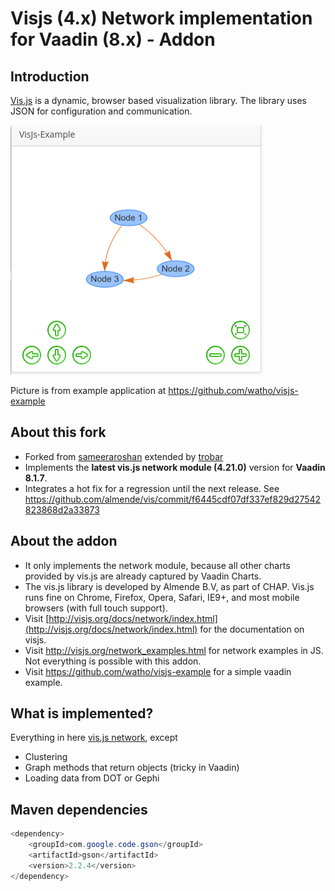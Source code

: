 # Visjs (4.x) Network implementation for Vaadin (8.x) - Addon

## Introduction
[Vis.js](http://visjs.org) is a dynamic, browser based visualization library. The library uses JSON for configuration and communication. 

![example](doc/simpleexample.png)

Picture is from example application at https://github.com/watho/visjs-example

## About this fork
 - Forked from [sameeraroshan](https://github.com/sameeraroshan/visjs) extended by [trobar](https://github.com/trobar/visjs)
 - Implements the **latest vis.js network module (4.21.0)** version for **Vaadin 8.1.7**.
 - Integrates a hot fix for a regression until the next release. See https://github.com/almende/vis/commit/f6445cdf07df337ef829d27542823868d2a33873

## About the addon
 - It only implements the network module, because all other charts provided by vis.js are already captured by Vaadin Charts.
 - The vis.js library is developed by Almende B.V, as part of CHAP. Vis.js runs fine on Chrome, Firefox, Opera, Safari, IE9+, and most mobile browsers (with full touch support).
 - Visit [http://visjs.org/docs/network/index.html](http://visjs.org/docs/network/index.html) for the documentation on visjs.
 - Visit http://visjs.org/network_examples.html for network examples in JS. Not everything is possible with this addon.
 - Visit https://github.com/watho/visjs-example for a simple vaadin example.

## What is implemented?
Everything in here [vis.js network](http://visjs.org/docs/network/), except

* Clustering
* Graph methods that return objects (tricky in Vaadin)
* Loading data from DOT or Gephi

## Maven dependencies

```java
<dependency>
	<groupId>com.google.code.gson</groupId>
    <artifactId>gson</artifactId>
    <version>2.2.4</version>
</dependency>
```